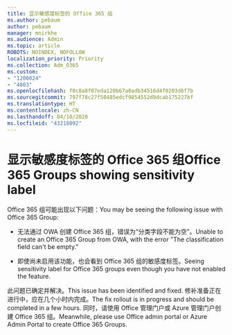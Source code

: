 ```yaml
---
title: 显示敏感度标签的 Office 365 组
ms.author: pebaum
author: pebaum
manager: mnirkhe
ms.audience: Admin
ms.topic: article
ROBOTS: NOINDEX, NOFOLLOW
localization_priority: Priority
ms.collection: Adm_O365
ms.custom:
- "1200024"
- "4803"
ms.openlocfilehash: f0c8a8f07eda120b67a0adb34516d4f0203d6f7b
ms.sourcegitcommit: 797f78c27f50485edcf9854552d9dcab175227bf
ms.translationtype: HT
ms.contentlocale: zh-CN
ms.lasthandoff: 04/10/2020
ms.locfileid: "43218092"
---
```

# <a name="office-365-groups-showing-sensitivity-label"></a><span data-ttu-id="1804d-102">显示敏感度标签的 Office 365 组</span><span class="sxs-lookup"><span data-stu-id="1804d-102">Office 365 Groups showing sensitivity label</span></span>

<span data-ttu-id="1804d-103">Office 365 组可能出现以下问题：</span><span class="sxs-lookup"><span data-stu-id="1804d-103">You may be seeing the following issue with Office 365 Group:</span></span>

- <span data-ttu-id="1804d-104">无法通过 OWA 创建 Office 365 组，错误为“分类字段不能为空”。</span><span class="sxs-lookup"><span data-stu-id="1804d-104">Unable to create an Office 365 Group from OWA, with the error "The classification field can't be empty."</span></span>

- <span data-ttu-id="1804d-105">即使尚未启用该功能，也会看到 Office 365 组的敏感度标签。</span><span class="sxs-lookup"><span data-stu-id="1804d-105">Seeing sensitivity label for Office 365 groups even though you have not enabled the feature.</span></span>

<span data-ttu-id="1804d-106">此问题已确定并解决。</span><span class="sxs-lookup"><span data-stu-id="1804d-106">This issue has been identified and fixed.</span></span> <span data-ttu-id="1804d-107">修补准备正在进行中，应在几个小时内完成。</span><span class="sxs-lookup"><span data-stu-id="1804d-107">The fix rollout is in progress and should be completed in a few hours.</span></span> <span data-ttu-id="1804d-108">同时，请使用 Office 管理门户或 Azure 管理门户创建 Office 365 组。</span><span class="sxs-lookup"><span data-stu-id="1804d-108">Meanwhile, please use Office admin portal or Azure Admin Portal to create Office 365 Groups.</span></span>  
